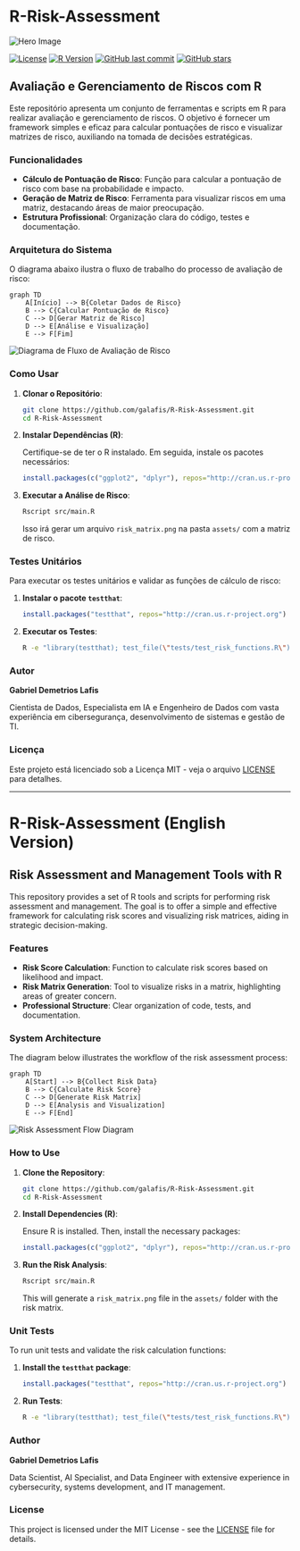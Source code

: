 
# R-Risk-Assessment

![Hero Image](assets/hero_image.png)

[![License](https://img.shields.io/badge/License-MIT-blue.svg)](docs/LICENSE)
[![R Version](https://img.shields.io/badge/R-4.1.2-blue.svg)](https://www.r-project.org/)
[![GitHub last commit](https://img.shields.io/github/last-commit/galafis/R-Risk-Assessment)](https://github.com/galafis/R-Risk-Assessment/commits/main)
[![GitHub stars](https://img.shields.io/github/stars/galafis/R-Risk-Assessment?style=social)](https://github.com/galafis/R-Risk-Assessment/stargazers)

## Avaliação e Gerenciamento de Riscos com R

Este repositório apresenta um conjunto de ferramentas e scripts em R para realizar avaliação e gerenciamento de riscos. O objetivo é fornecer um framework simples e eficaz para calcular pontuações de risco e visualizar matrizes de risco, auxiliando na tomada de decisões estratégicas.

### Funcionalidades

*   **Cálculo de Pontuação de Risco**: Função para calcular a pontuação de risco com base na probabilidade e impacto.
*   **Geração de Matriz de Risco**: Ferramenta para visualizar riscos em uma matriz, destacando áreas de maior preocupação.
*   **Estrutura Profissional**: Organização clara do código, testes e documentação.

### Arquitetura do Sistema

O diagrama abaixo ilustra o fluxo de trabalho do processo de avaliação de risco:

```mermaid
graph TD
    A[Início] --> B{Coletar Dados de Risco}
    B --> C{Calcular Pontuação de Risco}
    C --> D[Gerar Matriz de Risco]
    D --> E[Análise e Visualização]
    E --> F[Fim]
```

![Diagrama de Fluxo de Avaliação de Risco](assets/risk_assessment_flow.png)

### Como Usar

1.  **Clonar o Repositório**:

    ```bash
    git clone https://github.com/galafis/R-Risk-Assessment.git
    cd R-Risk-Assessment
    ```

2.  **Instalar Dependências (R)**:

    Certifique-se de ter o R instalado. Em seguida, instale os pacotes necessários:

    ```R
    install.packages(c("ggplot2", "dplyr"), repos="http://cran.us.r-project.org")
    ```

3.  **Executar a Análise de Risco**:

    ```bash
    Rscript src/main.R
    ```

    Isso irá gerar um arquivo `risk_matrix.png` na pasta `assets/` com a matriz de risco.

### Testes Unitários

Para executar os testes unitários e validar as funções de cálculo de risco:

1.  **Instalar o pacote `testthat`**:

    ```R
    install.packages("testthat", repos="http://cran.us.r-project.org")
    ```

2.  **Executar os Testes**:

    ```bash
    R -e "library(testthat); test_file(\"tests/test_risk_functions.R\")"
    ```

### Autor

**Gabriel Demetrios Lafis**

Cientista de Dados, Especialista em IA e Engenheiro de Dados com vasta experiência em cibersegurança, desenvolvimento de sistemas e gestão de TI.

### Licença

Este projeto está licenciado sob a Licença MIT - veja o arquivo [LICENSE](docs/LICENSE) para detalhes.

---

# R-Risk-Assessment (English Version)

## Risk Assessment and Management Tools with R

This repository provides a set of R tools and scripts for performing risk assessment and management. The goal is to offer a simple and effective framework for calculating risk scores and visualizing risk matrices, aiding in strategic decision-making.

### Features

*   **Risk Score Calculation**: Function to calculate risk scores based on likelihood and impact.
*   **Risk Matrix Generation**: Tool to visualize risks in a matrix, highlighting areas of greater concern.
*   **Professional Structure**: Clear organization of code, tests, and documentation.

### System Architecture

 The diagram below illustrates the workflow of the risk assessment process:

```mermaid
graph TD
    A[Start] --> B{Collect Risk Data}
    B --> C{Calculate Risk Score}
    C --> D[Generate Risk Matrix]
    D --> E[Analysis and Visualization]
    E --> F[End]
```

![Risk Assessment Flow Diagram](assets/risk_assessment_flow.png)

### How to Use

1.  **Clone the Repository**:

    ```bash
    git clone https://github.com/galafis/R-Risk-Assessment.git
    cd R-Risk-Assessment
    ```

2.  **Install Dependencies (R)**:

    Ensure R is installed. Then, install the necessary packages:

    ```R
    install.packages(c("ggplot2", "dplyr"), repos="http://cran.us.r-project.org")
    ```

3.  **Run the Risk Analysis**:

    ```bash
    Rscript src/main.R
    ```

    This will generate a `risk_matrix.png` file in the `assets/` folder with the risk matrix.

### Unit Tests

To run unit tests and validate the risk calculation functions:

1.  **Install the `testthat` package**:

    ```R
    install.packages("testthat", repos="http://cran.us.r-project.org")
    ```

2.  **Run Tests**:

    ```bash
    R -e "library(testthat); test_file(\"tests/test_risk_functions.R\")"
    ```

### Author

**Gabriel Demetrios Lafis**

Data Scientist, AI Specialist, and Data Engineer with extensive experience in cybersecurity, systems development, and IT management.

### License

This project is licensed under the MIT License - see the [LICENSE](docs/LICENSE) file for details.

